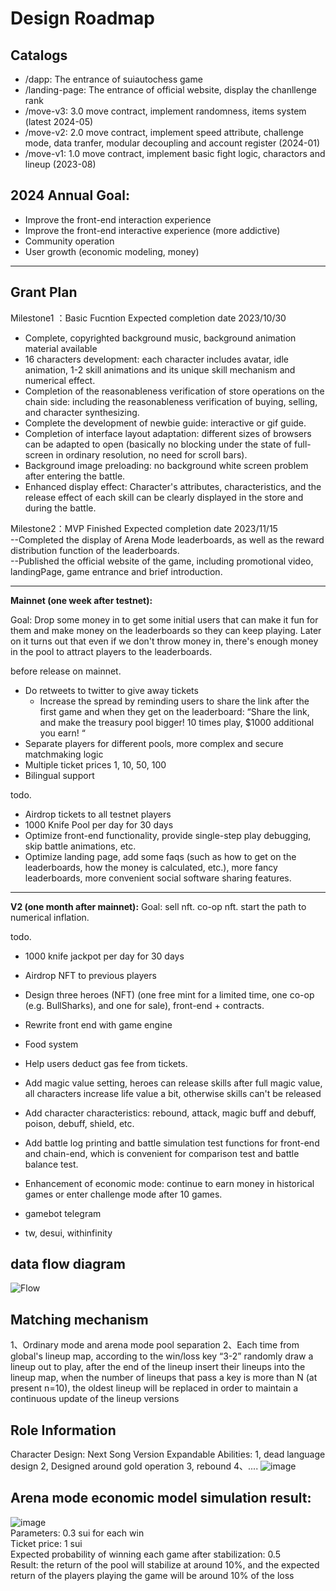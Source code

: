  # Design Roadmap

## Catalogs
 - /dapp: The entrance of suiautochess game
 - /landing-page: The entrance of official website, display the chanllenge rank
 - /move-v3: 3.0 move contract, implement randomness, items system (latest 2024-05)
 - /move-v2: 2.0 move contract, implement speed attribute, challenge mode, data tranfer, modular decoupling and account register (2024-01)
 - /move-v1: 1.0 move contract, implement basic fight logic, charactors and lineup (2023-08)

## 2024 Annual Goal:
- Improve the front-end interaction experience
- Improve the front-end interactive experience (more addictive)
- Community operation
- User growth (economic modeling, money)
----

## Grant Plan
Milestone1 ：Basic Fucntion
Expected completion date 2023/10/30  
- Complete, copyrighted background music, background animation material available  
- 16 characters development: each character includes avatar, idle animation, 1-2 skill animations and its unique skill mechanism and numerical effect.  
- Completion of the reasonableness verification of store operations on the chain side: including the reasonableness verification of buying, selling, and character synthesizing.  
- Complete the development of newbie guide: interactive or gif guide.  
- Completion of interface layout adaptation: different sizes of browsers can be adapted to open (basically no blocking under the state of full-screen in ordinary resolution, no need for scroll bars).  
- Background image preloading: no background white screen problem after entering the battle.  
- Enhanced display effect: Character's attributes, characteristics, and the release effect of each skill can be clearly displayed in the store and during the battle.

Milestone2：MVP Finished
Expected completion date 2023/11/15  
--Completed the display of Arena Mode leaderboards, as well as the reward distribution function of the leaderboards.  
--Published the official website of the game, including promotional video, landingPage, game entrance and brief introduction.  

----

**Mainnet (one week after testnet):**

Goal: Drop some money in to get some initial users that can make it fun for them and make money on the leaderboards so they can keep playing. Later on it turns out that even if we don't throw money in, there's enough money in the pool to attract players to the leaderboards.

before release on mainnet. 
- Do retweets to twitter to give away tickets 
    - Increase the spread by reminding users to share the link after the first game and when they get on the leaderboard: “Share the link, and make the treasury pool bigger! 10 times play, $1000 additional you earn! “
- Separate players for different pools, more complex and secure matchmaking logic
- Multiple ticket prices 1, 10, 50, 100
- Bilingual support

todo.
- Airdrop tickets to all testnet players
- 1000 Knife Pool per day for 30 days
- Optimize front-end functionality, provide single-step play debugging, skip battle animations, etc.
- Optimize landing page, add some faqs (such as how to get on the leaderboards, how the money is calculated, etc.), more fancy leaderboards, more convenient social software sharing features.

----

**V2 (one month after mainnet):**
Goal: sell nft. co-op nft. start the path to numerical inflation.

todo.
- 1000 knife jackpot per day for 30 days
- Airdrop NFT to previous players
- Design three heroes (NFT) (one free mint for a limited time, one co-op (e.g. BullSharks), and one for sale), front-end + contracts.
- Rewrite front end with game engine
- Food system

- Help users deduct gas fee from tickets.

- Add magic value setting, heroes can release skills after full magic value, all characters increase life value a bit, otherwise skills can't be released
- Add character characteristics: rebound, attack, magic buff and debuff, poison, debuff, shield, etc.
- Add battle log printing and battle simulation test functions for front-end and chain-end, which is convenient for comparison test and battle balance test.
- Enhancement of economic mode: continue to earn money in historical games or enter challenge mode after 10 games.

- gamebot telegram
- tw, desui, withinfinity

## data flow diagram
![Flow](https://github.com/ISayHelloworld/autoChess/assets/43593163/31784949-6b5d-48bd-950f-92d0c4787575)


## Matching mechanism
1、Ordinary mode and arena mode pool separation
2、Each time from global's lineup map, according to the win/loss key “3-2” randomly draw a lineup out to play, after the end of the lineup insert their lineups into the lineup map, when the number of lineups that pass a key is more than N (at present n=10), the oldest lineup will be replaced in order to maintain a continuous update of the lineup versions  

## Role Information  
Character Design:
Next Song Version Expandable Abilities:
    1, dead language design
    2, Designed around gold operation
    3, rebound
    4、....
![image](https://github.com/ISayHelloworld/autoChess/assets/43593163/c59152b3-78de-4961-86a5-11c87cb24e9c)


## Arena mode economic model simulation result:
![image](https://github.com/ISayHelloworld/autoChess/assets/43593163/31c658f4-b275-4e5e-a974-22a16f4523e2)  
Parameters: 0.3 sui for each win  
Ticket price: 1 sui  
Expected probability of winning each game after stabilization: 0.5  
Result: the return of the pool will stabilize at around 10%, and the expected return of the players playing the game will be around 10% of the loss  
